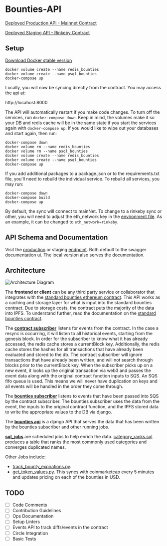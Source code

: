 # Bounties-API
[Deployed Production API - Mainnet Contract](http://a2e716ea2144911e898ed02122fce8e2-236283655.us-east-1.elb.amazonaws.com:83/)

[Deployed Staging API - Rinkeby Contract](http://afb256214274611e898ed02122fce8e2-504516521.us-east-1.elb.amazonaws.com:83/)

## Setup
[Download Docker stable version](https://docs.docker.com/docker-for-mac/install/#download-docker-for-mac)
```
docker volume create --name redis_bounties
docker volume create --name psql_bounties
docker-compose up
```
Locally, you will now be syncing directly from the contract. You may access the api at:

http://locahost:8000

The API will automatically restart if you make code changes. To turn off the services, run `docker-compose down`. Keep in mind, the volumes make it so your DB and redis cache will be in the same state if you start the services again with `docker-compose up`. If you would like to wipe out your databases and start again, then run:
```
docker-compose down
docker volume rm --name redis_bounties
docker volume rm --name psql_bounties
docker volume create --name redis_bounties
docker volume create --name psql_bounties
docker-compose up
```
If you add additional packages to a package.json or to the requirements.txt file, you'll need to rebuild the individual service.  To rebuild all services, you may run:
```
docker-compose down
docker-compose build
docker-compose up
```
By default, the sync will connect to mainNet. To change to a rinkeby sync or other, you will need to adjust the eth_network key in the [environment file](https://github.com/Bounties-Network/BountiesAPI/blob/master/.env). As an example, it can be changed to `eth_network=rinkeby`. 

## API Schema and Documentation
Visit the [production](http://a2e716ea2144911e898ed02122fce8e2-236283655.us-east-1.elb.amazonaws.com:83/) or staging [endpoint](http://afb256214274611e898ed02122fce8e2-504516521.us-east-1.elb.amazonaws.com:83/). Both default to the swagger documentation ui. The local version also serves the documentation.

## Architecture

![Architecture Diagram](https://s3.amazonaws.com/bountiespublic/BountiesDiagram2.png)

The **frontend or client** can be any third party service or collaborator that integrates with the [standard bounties ethereum contract](https://github.com/Bounties-Network/StandardBounties).  This API works as a caching and storage layer for what is input into the standard bounties contract. Due to storage costs, the contract puts the majority of the data into IPFS. To understand further, read the documentation on the [standard bounties contract](https://github.com/Bounties-Network/StandardBounties/blob/master/docs/documentation.md).

The [**contract subscriber**](https://github.com/Bounties-Network/BountiesAPI/tree/master/contract_subscriber) listens for events from the contract. In the case a resync is occurring, it will listen to all historical events, starting from the genesis block. In order for the subscriber to know what it has already accessed, the redis cache stores a currentBlock key. Additionally, the redis cache stores the hashes for all transactions that have already been evaluated and stored to the db. The contract subscriber will ignore transactions that have already been written, and will not search through blocks prior to the currentBlock key. When the subscriber picks up on a new event, it looks up the original transaction via web3 and passes the event data along with the original contract function inputs to SQS.  An SQS fifo queue is used. This means we will never have duplication on keys and all events will be handled in the order they come through.

The [**bounties subscriber**](https://github.com/Bounties-Network/BountiesAPI/blob/master/bounties_api/std_bounties/management/commands/bounties_subscriber.py) listens to events that have been passed into SQS by the contract subscriber.  The bounties subscriber uses the data from the event, the inputs to the original contract function, and the IPFS stored data to write the appropriate values to the DB via django.

The [**bounties api**](https://github.com/Bounties-Network/BountiesAPI) is a django API that serves the data that has been written by the bounties subscriber and other running jobs.

[**sql_jobs**](https://github.com/Bounties-Network/BountiesAPI/tree/master/sql_jobs) are scheduled jobs to help enrich the data. [category_ranks.sql](https://github.com/Bounties-Network/BountiesAPI/blob/master/sql_jobs/hourly/category_ranks.sql) produces a table that ranks the most commonly used categories and converges duplicated names.

Other Jobs include:
 - [track_bounty_expirations.py](https://github.com/Bounties-Network/BountiesAPI/blob/master/bounties_api/std_bounties/management/commands/track_bounty_expirations.py).
 - [get_token_values.py](https://github.com/Bounties-Network/BountiesAPI/blob/master/bounties_api/std_bounties/management/commands/get_token_values.py). This syncs with coinmarketcap every 5 minutes and updates pricing on each of the bounties in USD.

## TODO
- [ ] Code Comments
- [ ] Contribution Guidelines
- [ ] Ops Documentation
- [ ] Setup Linters
- [ ] Events API to track diffs/events in the contract
- [ ] Circle Integration
- [ ] Basic Tests
